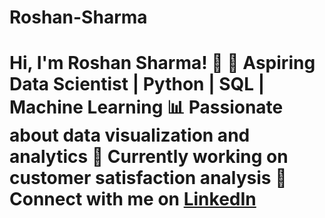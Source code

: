# Roshan-Sharma
# Hi, I'm Roshan Sharma! 👋   🎯 Aspiring Data Scientist | Python | SQL | Machine Learning   📊 Passionate about data visualization and analytics   🚀 Currently working on customer satisfaction analysis   🔗 Connect with me on [LinkedIn](https://linkedin.com/in/roshan-sharma-b2371528a)
